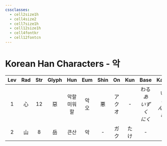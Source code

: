 ```yaml
---
cssclasses:
  - cell2size1h
  - cell4size2
  - cell7size1h
  - cell12size1h
  - cell4fontkr
  - cell12fontcn
---
```


# Korean Han Characters - 악

| Lev | Rad | Str | Glyph |    Hun    |  Eum   | Shin |   On    | Kun |          Base          |        Kana         | Simp |   Man   |  Can  | Viet |
| :-: | :-: | :-: | :---: | :-------: | :----: | :--: | :-----: | :-: | :--------------------: | :-----------------: | :--: | :-----: | :---: | :--: |
|  1  |  心  | 12  |   惡   | 악할<br>미워할 | 악<br>오 |  悪   | アク<br>オ |  -  | わる<br>*あ<br>いずく<br>にく* | い<br>*し<br>んぞ<br>む* |  恶   | è<br>wù |  ok3  |  ác  |
|  2  |  山  |  8  |   岳   |    큰산     |   악    |  -   |   ガク    | たけ  |           -            |          -          |  -   |   yuè   | ngok6 | nhạc |
